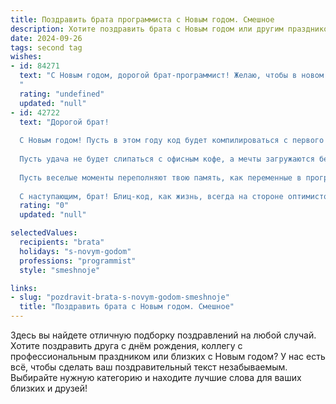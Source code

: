 ```yaml
---
title: Поздравить брата программиста с Новым годом. Смешное
description: Хотите поздравить брата с Новым годом или другим праздником? Наш ИИ создаст незабываемое поздравление, а вы обязательно выделитесь среди других.  
date: 2024-09-26
tags: second tag
wishes:
- id: 84271
  text: "С Новым годом, дорогой брат-программист! Желаю, чтобы в новом году твой код работал без багов, а жизнь была полна только позитивных событий, без зависаний и ошибок 404! Пусть зарплата будет стабильной, как работа твоего сервера, а счастье – бесконечным циклом!  Надеюсь, дед Мороз не запутается в алгоритме доставки подарков и принесет тебе что-то крутое!
  "
  rating: "undefined"
  updated: "null"
- id: 42722
  text: "Дорогой брат!
  
  С Новым годом! Пусть в этом году код будет компилироваться с первого раза, а баги исчезают так же быстро, как ты глотал елку в детстве! Желаю, чтобы твоя жизнь была стабильной, как любимый проект, и чтобы счастье всегда находило тебя, как идеальная строка кода в потоке.
  
  Пусть удача не будет слипаться с офисным кофе, а мечты загружаются без задержек! Желаю, чтобы в новом году у тебя было столько успехов, сколько обновлений в этом году, и ни одной ошибки 404 в жизни!
  
  Пусть веселые моменты переполняют твою память, как переменные в программе, а каждый день приносит новые веселые задачки!
  
  С наступающим, брат! Блиц-код, как жизнь, всегда на стороне оптимистов!"
  rating: "0"
  updated: "null"

selectedValues:
  recipients: "brata"
  holidays: "s-novym-godom"
  professions: "programmist"
  style: "smeshnoje"

links:
- slug: "pozdravit-brata-s-novym-godom-smeshnoje"
  title: "Поздравить брата с Новым годом. Смешное"
---
```


Здесь вы найдете отличную подборку поздравлений на любой случай. 
Хотите поздравить друга с днём рождения, коллегу с профессиональным праздником или близких с Новым годом? У нас есть всё, чтобы сделать ваш поздравительный текст незабываемым. Выбирайте нужную категорию и находите лучшие слова для ваших близких и друзей!
